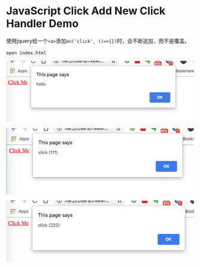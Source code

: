 JavaScript Click Add New Click Handler Demo
===========================================

使用jquery给一个`<a>`添加`on('click', ()=>{})`时，会不断追加，而不是覆盖。

```
open index.html
```

![demo](./images/demo1.jpg)

![demo](./images/demo2.jpg)

![demo](./images/demo3.jpg)
